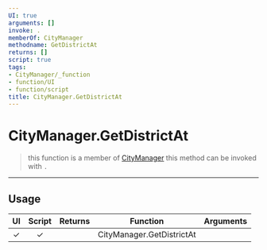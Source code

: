 ```yaml
---
UI: true
arguments: []
invoke: .
memberOf: CityManager
methodname: GetDistrictAt
returns: []
script: true
tags:
- CityManager/_function
- function/UI
- function/script
title: CityManager.GetDistrictAt
---
```

# CityManager.GetDistrictAt
> this function is a member of [CityManager](civ-6/lua/CityManager.md)
> this method can be invoked with `.`
-----
## Usage
|  UI | Script | Returns | Function | Arguments |
|:---:|:------:|-------:|:--------:|:---------|
|✓|✓||CityManager.GetDistrictAt||
